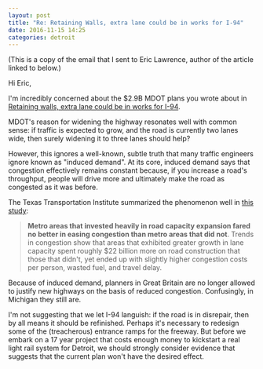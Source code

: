 ```yaml
---
layout: post
title: "Re: Retaining Walls, extra lane could be in works for I-94"
date: 2016-11-15 14:25
categories: detroit
---
```


(This is a copy of the email that I sent to Eric Lawrence, author of the article linked to below.)

Hi Eric,

I'm incredibly concerned about the $2.9B MDOT plans you wrote about in [Retaining walls, extra lane could be in works for I-94](http://www.freep.com/story/news/local/michigan/detroit/2016/11/14/retaining-walls-extra-lane-i94-project/93798116/).

MDOT's reason for widening the highway resonates well with common sense: if traffic is expected to grow, and the road is currently two lanes wide, then surely widening it to three lanes should help?

However, this ignores a well-known, subtle truth that many traffic engineers ignore known as "induced demand". At its core, induced demand says that congestion effectively remains constant because, if you increase a road's throughput, people will drive more and ultimately make the road as congested as it was before.

The Texas Transportation Institute summarized the phenomenon well in [this study](http://www.daclarke.org/AltTrans/analysis.html):

> **Metro areas that invested heavily in road capacity expansion fared no better in easing congestion than metro areas that did not**. Trends in congestion show that areas that exhibited greater growth in lane capacity spent roughly $22 billion more on road construction that those that didn't, yet ended up with slightly higher congestion costs per person, wasted fuel, and travel delay.

Because of induced demand, planners in Great Britain are no longer allowed to justify new highways on the basis of reduced congestion. Confusingly, in Michigan they still are.

I'm not suggesting that we let I-94 languish: if the road is in disrepair, then by all means it should be refinished. Perhaps it's necessary to redesign some of the (treacherous) entrance ramps for the freeway. But before we embark on a 17 year project that costs enough money to kickstart a real light rail system for Detroit, we should strongly consider evidence that suggests that the current plan won't have the desired effect.

